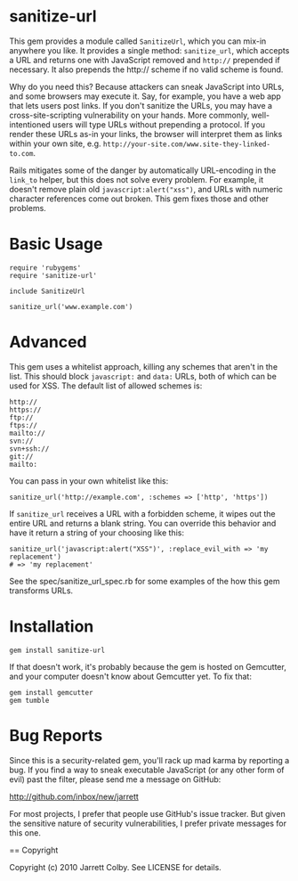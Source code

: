 sanitize-url
============

This gem provides a module called `SanitizeUrl`, which you can mix-in anywhere you like. It provides a single method: `sanitize_url`, which accepts a URL and returns one with JavaScript removed and `http://` prepended if necessary. It also prepends the http:// scheme if no valid scheme is found.

Why do you need this? Because attackers can sneak JavaScript into URLs, and some browsers may execute it. Say, for example, you have a web app that lets users post links. If you don't sanitize the URLs, you may have a cross-site-scripting vulnerability on your hands. More commonly, well-intentioned users will type URLs without prepending a protocol. If you render these URLs as-in your links, the browser will interpret them as links within your own site, e.g. `http://your-site.com/www.site-they-linked-to.com`.

Rails mitigates some of the danger by automatically URL-encoding in the `link_to` helper, but this does not solve every problem. For example, it doesn't remove plain old `javascript:alert("xss")`, and URLs with numeric character references come out broken. This gem fixes those and other problems.

Basic Usage
===========

	require 'rubygems'
	require 'sanitize-url'
	
	include SanitizeUrl
	
	sanitize_url('www.example.com')

Advanced
========

This gem uses a whitelist approach, killing any schemes that aren't in the list. This should block `javascript:` and `data:` URLs, both of which can be used for XSS. The default list of allowed schemes is:

	http://
	https://
	ftp://
	ftps://
	mailto://
	svn://
	svn+ssh://
	git://
	mailto:

You can pass in your own whitelist like this:

	sanitize_url('http://example.com', :schemes => ['http', 'https'])

If `sanitize_url` receives a URL with a forbidden scheme, it wipes out the entire URL and returns a blank string. You can override this behavior and have it return a string of your choosing like this:

	sanitize_url('javascript:alert("XSS")', :replace_evil_with => 'my replacement')
	# => 'my replacement'

See the spec/sanitize_url_spec.rb for some examples of the how this gem transforms URLs.

Installation
============

	gem install sanitize-url

If that doesn't work, it's probably because the gem is hosted on Gemcutter, and your computer doesn't know about Gemcutter yet. To fix that:

	gem install gemcutter
	gem tumble

Bug Reports
===========

Since this is a security-related gem, you'll rack up mad karma by reporting a bug. If you find a way to sneak executable JavaScript (or any other form of evil) past the filter, please send me a message on GitHub:

http://github.com/inbox/new/jarrett

For most projects, I prefer that people use GitHub's issue tracker. But given the sensitive nature of security vulnerabilities, I prefer private messages for this one.

== Copyright

Copyright (c) 2010 Jarrett Colby. See LICENSE for details.